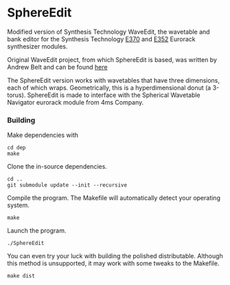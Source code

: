 # SphereEdit

Modified version of Synthesis Technology WaveEdit, the wavetable and bank editor for the Synthesis Technology [E370](http://synthtech.com/eurorack/E370/) and [E352](http://synthtech.com/eurorack/E352/) Eurorack synthesizer modules.

Original WaveEdit project, from which SphereEdit is based, was written by Andrew Belt and can be found [here](https://github.com/AndrewBelt/WaveEdit/)

The SphereEdit version works with wavetables that have three dimensions, each of which wraps. Geometrically, this is a hyperdimensional donut (a 3-torus). SphereEdit is made to interface with the Spherical Wavetable Navigator eurorack module from 4ms Company.

### Building

Make dependencies with

	cd dep
	make

Clone the in-source dependencies.

	cd ..
	git submodule update --init --recursive

Compile the program. The Makefile will automatically detect your operating system.

	make

Launch the program.

	./SphereEdit

You can even try your luck with building the polished distributable. Although this method is unsupported, it may work with some tweaks to the Makefile.

	make dist
